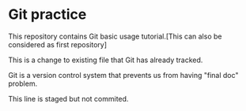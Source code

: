 # Git practice

This repository contains Git basic usage tutorial.[This can also be considered as first repository]

This is a change to existing file that Git has already tracked.

Git is a version control system that prevents us from having "final doc" problem.

This line is staged but not commited.
